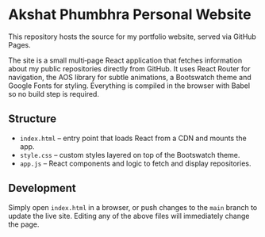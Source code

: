 # Akshat Phumbhra Personal Website

This repository hosts the source for my portfolio website, served via GitHub Pages.

The site is a small multi‑page React application that fetches information about my public repositories directly from GitHub. It uses React Router for navigation, the AOS library for subtle animations, a Bootswatch theme and Google Fonts for styling. Everything is compiled in the browser with Babel so no build step is required.

## Structure

- `index.html` – entry point that loads React from a CDN and mounts the app.
- `style.css` – custom styles layered on top of the Bootswatch theme.
- `app.js` – React components and logic to fetch and display repositories.

## Development

Simply open `index.html` in a browser, or push changes to the `main` branch to update the live site. Editing any of the above files will immediately change the page.
